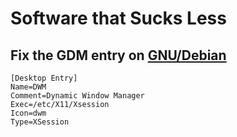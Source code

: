 # Software that Sucks Less

## Fix the GDM entry on [GNU/Debian][]

```shell
[Desktop Entry]
Name=DWM
Comment=Dynamic Window Manager
Exec=/etc/X11/Xsession
Icon=dwm
Type=XSession
```

[GNU/Debian]: https://debin.org/
[suckless.org]: https://suckless.org/

